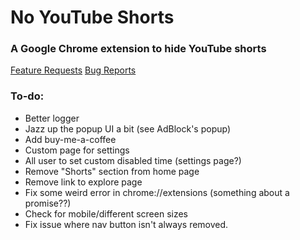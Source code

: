 # No YouTube Shorts

### A Google Chrome extension to hide YouTube shorts

[Feature Requests](https://github.com/sindresorhus/new-github-issue-url/pulls?q=label%3Aenhancement)
[Bug Reports](https://github.com/sindresorhus/new-github-issue-url/pulls?q=label%3Abug)

### To-do:
- Better logger
- Jazz up the popup UI a bit (see AdBlock's popup)
- Add buy-me-a-coffee
- Custom page for settings
- All user to set custom disabled time (settings page?)
- Remove "Shorts" section from home page
- Remove link to explore page
- Fix some weird error in chrome://extensions (something about a promise??)
- Check for mobile/different screen sizes
- Fix issue where nav button isn't always removed.

